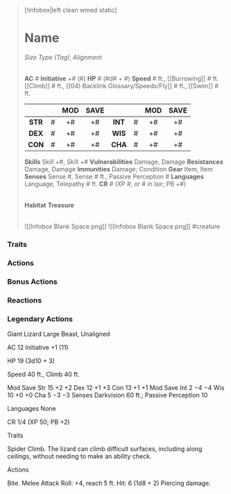 > [!infobox|left clean wmed static]
> # Name
> *Size Type (Tag), Alignment*
> 
> | |
> | - |
> **AC** # **Initiative** +# (#)
> **HP** # (#d# + #)
> **Speed** # ft., [[Burrowing]] # ft. [[Climb]] # ft., [[04) Backlink Glossary/Speeds/Fly]] # ft., [[Swim]] # ft.
> 
> | | | MOD | SAVE | | | MOD | SAVE |
> | :-: | :-: | :-: | :-: | :-: | :-: | :-: | :-: |
> | **STR** | # | +# | +# | **INT** | # | +# | +# | 
> | **DEX** | # | +# | +# | **WIS** | # | +# | +# |
> | **CON** | # | +# | +# | **CHA** | # | +# | +# |
> **Skills** Skill +#, Skill +#
> **Vulnerabilities** Damage, Damage
> **Resistances** Damage, Damage
> **Immunities** Damage; Condition
> **Gear** Item, Item
> **Senses** Sense #, Sense # ft., Passive Perception #
> **Languages** Language, Telepathy # ft.
> **CR** # (XP #, or # in lair; PB +#)
>
> | |
> | - |
> **Habitat**
> **Treasure**
> 
> | |
> | - |
> ![[Infobox Blank Space.png]]
> ![[Infobox Blank Space.png]]
> #creature 


### Traits
### Actions
### Bonus Actions
### Reactions
### Legendary Actions
Giant Lizard
Large Beast, Unaligned

AC 12 Initiative +1 (11)

HP 19 (3d10 + 3)

Speed 40 ft., Climb 40 ft.

Mod	Save
Str	15	+2	+2
Dex	12	+1	+3
Con	13	+1	+1
Mod	Save
Int	2	−4	−4
Wis	10	+0	+0
Cha	5	−3	−3
Senses Darkvision 60 ft.; Passive Perception 10

Languages None

CR 1/4 (XP 50; PB +2)

Traits

Spider Climb. The lizard can climb difficult surfaces, including along ceilings, without needing to make an ability check.

Actions

Bite. Melee Attack Roll: +4, reach 5 ft. Hit: 6 (1d8 + 2) Piercing damage.